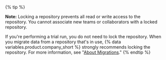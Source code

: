 {% tip %}

**Note:** Locking a repository prevents all read or write access to the repository. You cannot associate new teams or collaborators with a locked repository.

If you're performing a trial run, you do not need to lock the repository. When you migrate data from a repository that's in use, {% data variables.product.company_short %} strongly recommends locking the repository. For more information, see "[About Migrations](/enterprise/admin/migrations/about-migrations#types-of-migrations)."
{% endtip %}

